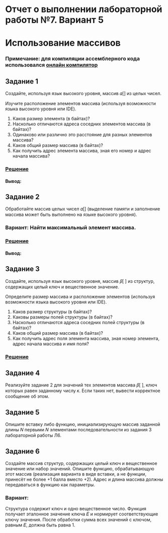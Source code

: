 # Отчет о выполнении лабораторной работы №7. Вариант 5
# Использование массивов
### Примечание: для компиляции ассемблерного кода использовался [онлайн компилятор](https://ideone.com/)

## Задание 1
Cоздайте, используя язык высокого уровня, массив 𝛼[] из целых
чисел.

Изучите расположение элементов массива (используя возможности языка высокого уровня или IDE).

1. Каков размер элемента (в байтах)?
2. Насколько отличаются адреса соседних элементов массива (в байтах)?
3. Одинаково или различно это расстояние для разных элементов массива?
4. Каков общий размер массива (в байтах)?
5. Как получить адрес элемента массива, зная его номер и адрес начала массива?


### [Решение]()
#### Вывод:





## Задание 2
Обработайте массив целых чисел 𝛼[] (выделение памяти и заполнение массива может быть выполнено на языке высокого уровня).

### Вариант: Найти максимальный элемент массива.


### [Решение]()
#### Вывод:






## Задание 3
Cоздайте, используя язык высокого уровня, массив 𝛽[ ] из структур,
содержащих целый ключ и вещественное значение.

Определите размер массива и расположение элементов (используя возможности языка высокого уровня или IDE).

1. Каков размер структуры (в байтах)?
2. Каковы размеры полей структуры (в байтах)?
3. Насколько отличаются адреса соседних полей структуры (в байтах)?
4. Каков общий размер массива (в байтах)?
5. Как получить адрес поля элемента массива, зная номер элемента, адрес
начала массива и имя поля?

### [Решение]()

## Задание 4
Реализуйте задание 2 для значений тех элементов массива 𝛽[ ],
ключ которых равен заданному числу 𝜅. Если таких нет, вывести корректное
сообщение об этом.

## Задание 5
Опишите вставку либо функцию, инициализирующую массив заданной длины 𝑁 первыми 𝑁 элементами последовательности из задания 3 лабораторной работы Л6.

## Задание 6
Создайте массив структур, содержащих целый
ключ и вещественное значение или набор значений. Опишите функцию, обрабатывающую этот массив (реализация варианта в виде вставки, а не функции, принесёт
не более +1 балла вместо +2). Адрес и длина массива должны передаваться
в функцию как параметры.

### Вариант:

Структура содержит ключ и одно вещественное число.
Функция получает эталонное значение ключа 𝐸 и нормирует
соответствующие ключу значения. После обработки сумма всех
значений с ключом, равным 𝐸, должна быть равна 1.


